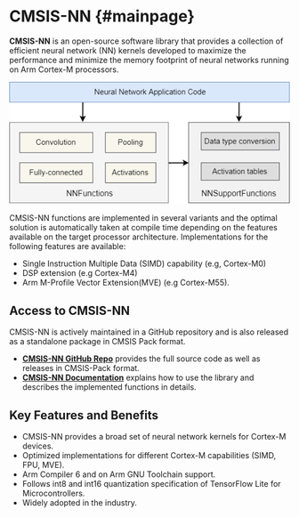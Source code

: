 # CMSIS-NN {#mainpage}

**CMSIS-NN** is an open-source software library that provides a collection of efficient neural network (NN) kernels developed to maximize the performance and minimize the memory footprint of neural networks running on Arm Cortex-M processors.

![Overview of CMSIS-NN](./images/cmsis-nn-overview.png)

CMSIS-NN functions are implemented in several variants and the optimal solution is automatically taken at compile time depending on the features available on the target processor architecture. Implementations for the following features are available:
- Single Instruction Multiple Data (SIMD) capability (e.g, Cortex-M0)
- DSP extension (e.g Cortex-M4)
- Arm M-Profile Vector Extension(MVE) (e.g Cortex-M55).

## Access to CMSIS-NN

CMSIS-NN is actively maintained in a GitHub repository and is also released as a standalone package in CMSIS Pack format.

- [**CMSIS-NN GitHub Repo**](https://github.com/ARM-software/CMSIS-NN) provides the full source code as well as releases in CMSIS-Pack format.
- [**CMSIS-NN Documentation**](https://arm-software.github.io/CMSIS-NN/latest/) explains how to use the library and describes the implemented functions in details.

## Key Features and Benefits

- CMSIS-NN provides a broad set of neural network kernels for Cortex-M devices.
- Optimized implementations for different Cortex-M capabilities (SIMD, FPU, MVE).
- Arm Compiler 6 and on Arm GNU Toolchain support.
- Follows int8 and int16 quantization specification of TensorFlow Lite for Microcontrollers.
- Widely adopted in the industry.
